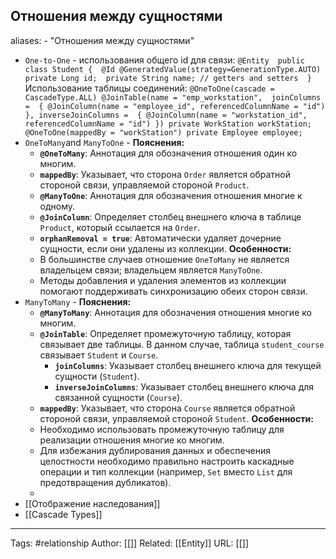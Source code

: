 ## Отношения между сущностями
aliases: 
	- "Отношения между сущностями"

- `One-to-One` - 
	использования общего id для связи:
		```
		@Entity 
		public class Student { 
			@Id @GeneratedValue(strategy=GenerationType.AUTO) 
			private Long id; 
			private String name; // getters and setters 
		}
		```
	Использование таблицы соединений:
		```
		@OneToOne(cascade = CascadeType.ALL)
		    @JoinTable(name = "emp_workstation", 
		      joinColumns = 
		        { @JoinColumn(name = "employee_id", referencedColumnName = "id") },
		      inverseJoinColumns = 
		        { @JoinColumn(name = "workstation_id", referencedColumnName = "id") })
		private WorkStation workStation;
		@OneToOne(mappedBy = "workStation") private Employee employee;
		```
- `OneToMany`and `ManyToOne`  - 
	**Пояснения:**
	- **`@OneToMany`**: Аннотация для обозначения отношения один ко многим.
	- **`mappedBy`**: Указывает, что сторона `Order` является обратной стороной связи, управляемой стороной `Product`.
	- **`@ManyToOne`**: Аннотация для обозначения отношения многие к одному.
	- **`@JoinColumn`**: Определяет столбец внешнего ключа в таблице `Product`, который ссылается на `Order`.
	- **`orphanRemoval = true`**: Автоматически удаляет дочерние сущности, если они удалены из коллекции.
	**Особенности:**
	- В большинстве случаев отношение `OneToMany` не является владельцем связи; владельцем является `ManyToOne`.
	- Методы добавления и удаления элементов из коллекции помогают поддерживать синхронизацию обеих сторон связи.
- `ManyToMany` - 
	**Пояснения:**
	- **`@ManyToMany`**: Аннотация для обозначения отношения многие ко многим.
	- **`@JoinTable`**: Определяет промежуточную таблицу, которая связывает две таблицы. В данном случае, таблица `student_course` связывает `Student` и `Course`.
	    - **`joinColumns`**: Указывает столбец внешнего ключа для текущей сущности (`Student`).
	    - **`inverseJoinColumns`**: Указывает столбец внешнего ключа для связанной сущности (`Course`).
	- **`mappedBy`**: Указывает, что сторона `Course` является обратной стороной связи, управляемой стороной `Student`.
	**Особенности:**
	- Необходимо использовать промежуточную таблицу для реализации отношения многие ко многим.
	- Для избежания дублирования данных и обеспечения целостности необходимо правильно настроить каскадные операции и тип коллекции (например, `Set` вместо `List` для предотвращения дубликатов).
	- 
- [[Отображение наследования]]
- [[Cascade Types]]

---
Tags: #relationship
Author: [[]]
Related: [[Entity]]
URL: [[]]